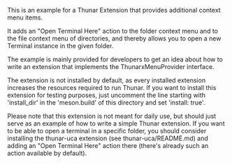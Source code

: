 This is an example for a Thunar Extension that provides additional context menu items.

It adds an "Open Terminal Here" action to the folder context menu and to the file context menu of directories, and thereby allows you to open a new Terminal instance in the given folder.

The example is mainly provided for developers to get an idea about how to write an extension that implements the ThunarxMenuProvider interface.

The extension is not installed by default, as every installed extension increases the resources required to run Thunar. If you want to install this extension for testing purposes, just uncomment the line starting with 'install_dir' in the 'meson.build' of this directory and set 'install: true'.

Please note that this extension is not meant for daily use, but should just serve as an example of how to write a simple Thunar extension. If you want to be able to open a terminal in a specific folder, you should consider installing the thunar-uca extension (see thunar-uca/README.md) and adding an "Open Terminal Here" action there (there's already such an action available by default).
